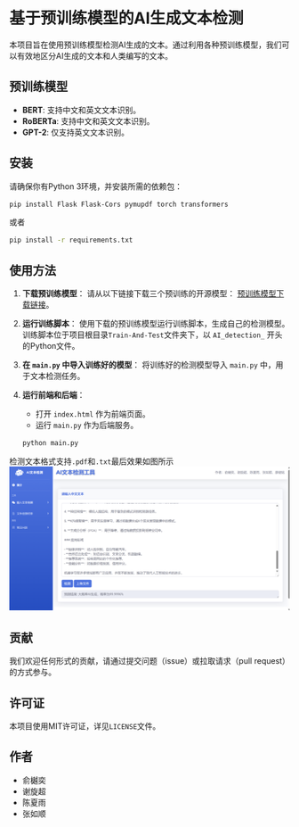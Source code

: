 # 基于预训练模型的AI生成文本检测

本项目旨在使用预训练模型检测AI生成的文本。通过利用各种预训练模型，我们可以有效地区分AI生成的文本和人类编写的文本。

## 预训练模型
- **BERT**: 支持中文和英文文本识别。
- **RoBERTa**: 支持中文和英文文本识别。
- **GPT-2**: 仅支持英文文本识别。

## 安装
请确保你有Python 3环境，并安装所需的依赖包：
```bash
pip install Flask Flask-Cors pymupdf torch transformers
```
或者
```bash
pip install -r requirements.txt
```

## 使用方法
1. **下载预训练模型**：
   请从以下链接下载三个预训练的开源模型：
   [预训练模型下载链接](https://rec.ustc.edu.cn/share/436a8ce0-15db-11ef-b9aa-391d78e4e304)。

2. **运行训练脚本**：
   使用下载的预训练模型运行训练脚本，生成自己的检测模型。训练脚本位于项目根目录`Train-And-Test`文件夹下，以 `AI_detection_` 开头的Python文件。

3. **在 `main.py` 中导入训练好的模型**：
   将训练好的检测模型导入 `main.py` 中，用于文本检测任务。

4. **运行前端和后端**：
   - 打开 `index.html` 作为前端页面。
   - 运行 `main.py` 作为后端服务。
   ```bash
   python main.py
   ```
检测文本格式支持``.pdf``和``.txt``最后效果如图所示
![运行结果](结果.png)

## 贡献
我们欢迎任何形式的贡献，请通过提交问题（issue）或拉取请求（pull request）的方式参与。

## 许可证
本项目使用MIT许可证，详见`LICENSE`文件。

## 作者
- 俞樾奕
- 谢旋超
- 陈夏雨
- 张如顺


